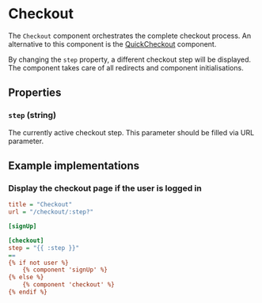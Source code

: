 # Checkout

The `Checkout` component orchestrates the complete checkout process.
An alternative to this component is the [QuickCheckout](./quick-checkout.md) component.

By changing the `step` property, a different checkout step will be displayed. The component takes 
care of all redirects and component initialisations.

## Properties

### `step` (string)

The currently active checkout step. This parameter should be filled via URL parameter.


## Example implementations

### Display the checkout page if the user is logged in

```ini
title = "Checkout"
url = "/checkout/:step?"

[signUp]

[checkout]
step = "{{ :step }}"
==
{% if not user %}
    {% component 'signUp' %}
{% else %}
    {% component 'checkout' %}
{% endif %}
```